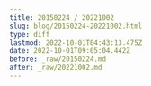 ```yaml
---
title: 20150224 / 20221002
slug: blog/20150224-20221002.html
type: diff
lastmod: 2022-10-01T04:43:13.475Z
date: 2022-10-01T09:05:04.442Z
before: _raw/20150224.md
after: _raw/20221002.md
---
```

